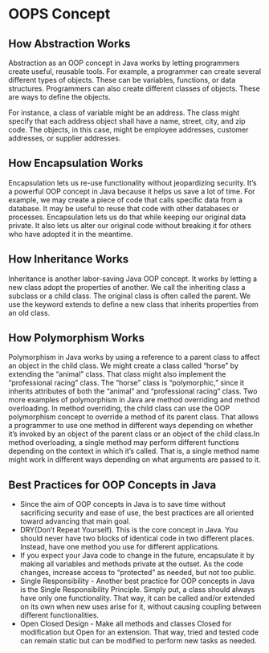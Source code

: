 # OOPS Concept
## How Abstraction Works
Abstraction as an OOP concept in Java works by letting programmers create useful, reusable tools. For example, a programmer can create several different types of objects. These can be variables, functions, or data structures. Programmers can also create different classes of objects. These are ways to define the objects.

For instance, a class of variable might be an address. The class might specify that each address object shall have a name, street, city, and zip code. The objects, in this case, might be employee addresses, customer addresses, or supplier addresses.

## How Encapsulation Works
Encapsulation lets us re-use functionality without jeopardizing security. It’s a powerful OOP concept in Java because it helps us save a lot of time. For example, we may create a piece of code that calls specific data from a database. It may be useful to reuse that code with other databases or processes. Encapsulation lets us do that while keeping our original data private. It also lets us alter our original code without breaking it for others who have adopted it in the meantime.

## How Inheritance Works
Inheritance is another labor-saving Java OOP concept. It works by letting a new class adopt the properties of another. We call the inheriting class a subclass or a child class. The original class is often called the parent. We use the keyword extends to define a new class that inherits properties from an old class.

## How Polymorphism Works
Polymorphism in Java works by using a reference to a parent class to affect an object in the child class. We might create a class called “horse” by extending the “animal” class. That class might also implement the “professional racing” class. The “horse” class is “polymorphic,” since it inherits attributes of both the “animal” and “professional racing” class.
Two more examples of polymorphism in Java are method overriding and method overloading. In method overriding, the child class can use the OOP polymorphism concept to override a method of its parent class. That allows a programmer to use one method in different ways depending on whether it’s invoked by an object of the parent class or an object of the child class.In method overloading, a single method may perform different functions depending on the context in which it’s called. That is, a single method name might work in different ways depending on what arguments are passed to it.
      
## Best Practices for OOP Concepts in Java
* Since the aim of OOP concepts in Java is to save time without sacrificing security and ease of use, the best practices        are all oriented toward advancing that main goal.
* DRY(Don’t Repeat Yourself). This is the core concept in Java. You should never have two blocks of identical code in       two different places. Instead, have one method you use for different applications.
* If you expect your Java code to change in the future, encapsulate it by making all variables and methods private at 
the outset. As the code changes, increase access to “protected” as needed, but not too public.
* Single Responsibility - Another best practice for OOP concepts in Java is the Single Responsibility Principle. 
Simply put, a class should always have only one functionality. That way, it can be called and/or extended on its own           when new uses arise for it, without causing coupling between different functionalities.
* Open Closed Design - Make all methods and classes Closed for modification but Open for an extension. That way, 
tried and tested code can remain static but can be modified to perform new tasks as needed.
